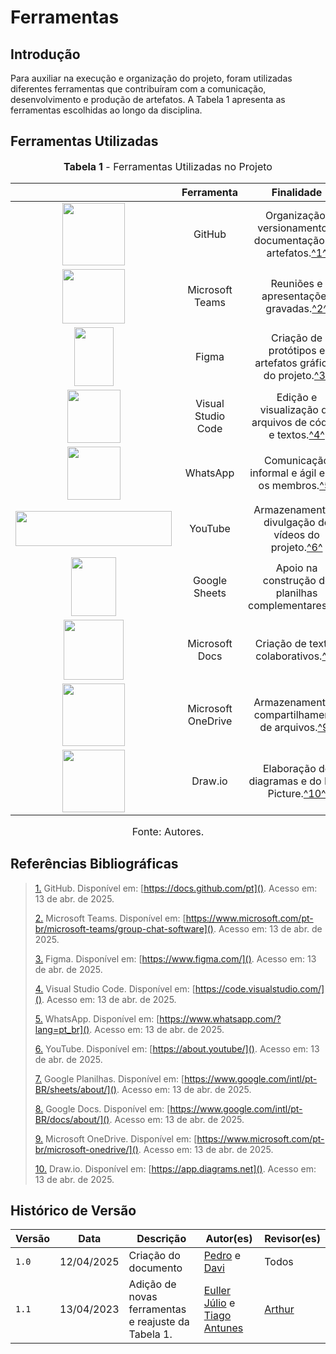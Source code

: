 # Ferramentas

## Introdução

Para auxiliar na execução e organização do projeto, foram utilizadas diferentes ferramentas que contribuíram com a comunicação, desenvolvimento e produção de artefatos. A Tabela 1 apresenta as ferramentas escolhidas ao longo da disciplina.

## Ferramentas Utilizadas

<font size="3"><p style="text-align: center"><b>Tabela 1</b> - Ferramentas Utilizadas no Projeto</p></font>

|                                                                                                                           |         Ferramenta         |                              Finalidade                              |
| :-----------------------------------------------------------------------------------------------------------------------: | :------------------------: | :------------------------------------------------------------------: |
| <img src="https://github.com/Requisitos-de-Software/2025.1-MeuSUSDigital/raw/main/docs/assets/ferramentas/github.png" style="height:100px;width:100px"> | GitHub | Organização, versionamento e documentação de artefatos.<a id="anchor_1" href="#FRM1">^1^</a> |
| <img src="https://github.com/Requisitos-de-Software/2025.1-MeuSUSDigital/raw/main/docs/assets/ferramentas/teams.png" style="height:87px;width:100px"> | Microsoft Teams | Reuniões e apresentações gravadas.<a id="anchor_2" href="#FRM2">^2^</a> |
| <img src="https://github.com/Requisitos-de-Software/2025.1-MeuSUSDigital/raw/main/docs/assets/ferramentas/figma.png" style="height:94px;width:63px"> | Figma | Criação de protótipos e artefatos gráficos do projeto.<a id="anchor_3" href="#FRM3">^3^</a> |
| <img src="https://github.com/Requisitos-de-Software/2025.1-MeuSUSDigital/raw/main/docs/assets/ferramentas/vscode.png" style="height:85px;width:85px"> | Visual Studio Code | Edição e visualização de arquivos de código e textos.<a id="anchor_4" href="#FRM4">^4^</a> |
| <img src="https://github.com/Requisitos-de-Software/2025.1-MeuSUSDigital/raw/main/docs/assets/ferramentas/whatsapp.png" style="height:85px;width:85px"> | WhatsApp | Comunicação informal e ágil entre os membros.<a id="anchor_5" href="#FRM5">^5^</a> |
| <img src="https://github.com/Requisitos-de-Software/2025.1-MeuSUSDigital/raw/main/docs/assets/ferramentas/youtube.png" style="height:56px;width:250px"> | YouTube | Armazenamento e divulgação de vídeos do projeto.<a id="anchor_6" href="#FRM6">^6^</a> |
| <img src="https://github.com/Requisitos-de-Software/2025.1-MeuSUSDigital/raw/main/docs/assets/ferramentas/gsheets.png" style="height:94px;width:72px"> | Google Sheets | Apoio na construção de planilhas complementares.<a id="anchor_7" href="#FRM7">^7^</a> |
| <img src="https://github.com/Requisitos-de-Software/2025.1-MeuSUSDigital/raw/main/docs/assets/ferramentas/gdocs.png" style="height:96px;width:96px"> | Microsoft Docs | Criação de textos colaborativos.<a id="anchor_8" href="#FRM8">^8^</a> |
| <img src="https://github.com/Requisitos-de-Software/2025.1-MeuSUSDigital/raw/main/docs/assets/ferramentas/onedrive2.png" style="height:100px;width:100px"> | Microsoft OneDrive | Armazenamento e compartilhamento de arquivos.<a id="anchor_9" href="#FRM9">^9^</a> |
| <img src="https://github.com/Requisitos-de-Software/2025.1-MeuSUSDigital/raw/main/docs/assets/ferramentas/drawio.png" style="height:100px;width:100px"> | Draw.io | Elaboração de diagramas e do Rich Picture.<a id="anchor_10" href="#FRM10">^10^</a> |

<font size="3"><p style="text-align: center">Fonte: Autores.</p></font>

## Referências Bibliográficas

> <a id="FRM1" href="#anchor_1">1.</a> GitHub. Disponível em: [https://docs.github.com/pt](). Acesso em: 13 de abr. de 2025.  
>
> <a id="FRM2" href="#anchor_2">2.</a> Microsoft Teams. Disponível em: [https://www.microsoft.com/pt-br/microsoft-teams/group-chat-software](). Acesso em: 13 de abr. de 2025.  
>
> <a id="FRM3" href="#anchor_3">3.</a> Figma. Disponível em: [https://www.figma.com/](). Acesso em: 13 de abr. de 2025.  
>
> <a id="FRM4" href="#anchor_4">4.</a> Visual Studio Code. Disponível em: [https://code.visualstudio.com/](). Acesso em: 13 de abr. de 2025.  
>
> <a id="FRM5" href="#anchor_5">5.</a> WhatsApp. Disponível em: [https://www.whatsapp.com/?lang=pt_br](). Acesso em: 13 de abr. de 2025.  
>
> <a id="FRM6" href="#anchor_6">6.</a> YouTube. Disponível em: [https://about.youtube/](). Acesso em: 13 de abr. de 2025.  
>
> <a id="FRM7" href="#anchor_7">7.</a> Google Planilhas. Disponível em: [https://www.google.com/intl/pt-BR/sheets/about/](). Acesso em: 13 de abr. de 2025.  
>
> <a id="FRM8" href="#anchor_8">8.</a> Google Docs. Disponível em: [https://www.google.com/intl/pt-BR/docs/about/](). Acesso em: 13 de abr. de 2025.  
>
> <a id="FRM9" href="#anchor_9">9.</a> Microsoft OneDrive. Disponível em: [https://www.microsoft.com/pt-br/microsoft-onedrive/](). Acesso em: 13 de abr. de 2025.  
>
> <a id="FRM10" href="#anchor_10">10.</a> Draw.io. Disponível em: [https://app.diagrams.net](). Acesso em: 13 de abr. de 2025.  

## Histórico de Versão

| Versão | Data       | Descrição                          | Autor(es)     | Revisor(es) |
|--------|------------|------------------------------------|---------------|-------------|
| `1.0`  | 12/04/2025 | Criação do documento               | [Pedro](https://github.com/pedroeverton217) e [Davi](https://github.com/Davicamilo23)  | Todos       |
|  `1.1`  | 13/04/2023 |   Adição de novas ferramentas e reajuste da Tabela 1.   | [Euller Júlio](https://github.com/potatoyz908) e [Tiago Antunes](https://github.com/TiagoBalieiro) | [Arthur](https://github.com/arthurevg)       |

